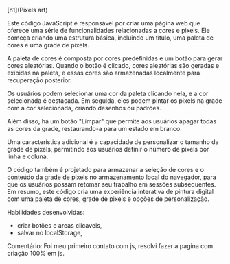 [h1](Pixels art)


Este código JavaScript é responsável por criar uma página web que oferece uma série de funcionalidades relacionadas a cores e pixels. Ele começa criando uma estrutura básica, incluindo um título, uma paleta de cores e uma grade de pixels.

A paleta de cores é composta por cores predefinidas e um botão para gerar cores aleatórias. Quando o botão é clicado, cores aleatórias são geradas e exibidas na paleta, e essas cores são armazenadas localmente para recuperação posterior.

Os usuários podem selecionar uma cor da paleta clicando nela, e a cor selecionada é destacada. Em seguida, eles podem pintar os pixels na grade com a cor selecionada, criando desenhos ou padrões.

Além disso, há um botão "Limpar" que permite aos usuários apagar todas as cores da grade, restaurando-a para um estado em branco.

Uma característica adicional é a capacidade de personalizar o tamanho da grade de pixels, permitindo aos usuários definir o número de pixels por linha e coluna.

O código também é projetado para armazenar a seleção de cores e o conteúdo da grade de pixels no armazenamento local do navegador, para que os usuários possam retomar seu trabalho em sessões subsequentes. Em resumo, este código cria uma experiência interativa de pintura digital com uma paleta de cores, grade de pixels e opções de personalização.


Habilidades desenvolvidas:
- criar botões e areas clicaveis,
- salvar no localStorage,

Comentário:
Foi meu primeiro contato com js, resolvi fazer a pagina com criação 100% em js.
